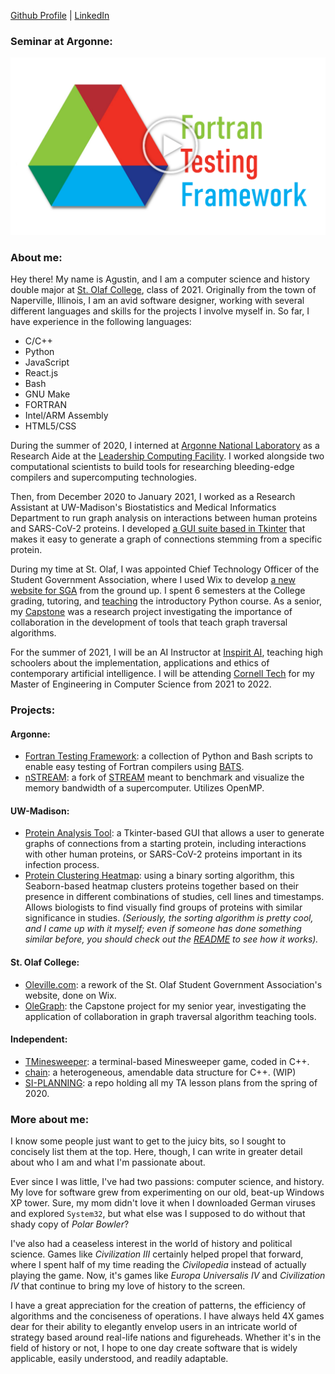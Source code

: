 [Github Profile](https://github.com/agforero) | [LinkedIn](https://www.linkedin.com/in/afor/)

### Seminar at Argonne:
[![My Talk at Argonne](ioytthumb.png)](https://www.youtube.com/watch?v=iNEwXP_pYqg "My Talk at Argonne")


### About me:
Hey there! My name is Agustin, and I am a computer science and history double major at [St. Olaf College](https://wp.stolaf.edu/), class of 2021. Originally from the town of Naperville, Illinois, I am an avid software designer, working with several different languages and skills for the projects I involve myself in. So far, I have experience in the following languages:

* C/C++
* Python
* JavaScript
* React.js
* Bash
* GNU Make
* FORTRAN
* Intel/ARM Assembly
* HTML5/CSS

During the summer of 2020, I interned at [Argonne National Laboratory](https://www.anl.gov) as a Research Aide at the [Leadership Computing Facility](https://www.alcf.anl.gov/). I worked alongside two computational scientists to build tools for researching bleeding-edge compilers and supercomputing technologies. 

Then, from December 2020 to January 2021, I worked as a Research Assistant at UW-Madison's Biostatistics and Medical Informatics Department to run graph analysis on interactions between human proteins and SARS-CoV-2 proteins. I developed [a GUI suite based in Tkinter](https://github.com/Craven-Biostat-Lab/SARS-CoV-2-Analysis/tree/main/code/GraphAnalysis) that makes it easy to generate a graph of connections stemming from a specific protein.

During my time at St. Olaf, I was appointed Chief Technology Officer of the Student Government Association, where I used Wix to develop [a new website for SGA](https://www.oleville.com/) from the ground up. I spent 6 semesters at the College grading, tutoring, and [teaching](https://github.com/agforero/SI-PLANNING) the introductory Python course. As a senior, my [Capstone](https://github.com/agforero/Capstone-2020) was a research project investigating the importance of collaboration in the development of tools that teach graph traversal algorithms.

For the summer of 2021, I will be an AI Instructor at [Inspirit AI](https://www.inspiritai.com/), teaching high schoolers about the implementation, applications and ethics of contemporary artificial intelligence. I will be attending [Cornell Tech](https://www.tech.cornell.edu/) for my Master of Engineering in Computer Science from 2021 to 2022.

### Projects:
#### Argonne:
* [Fortran Testing Framework](https://github.com/agforero/FTFramework): a collection of Python and Bash scripts to enable easy testing of Fortran compilers using [BATS](https://github.com/bats-core/bats-core).
* [nSTREAM](https://github.com/agforero/nSTREAM/): a fork of [STREAM](https://github.com/jeffhammond/STREAM) meant to benchmark and visualize the memory bandwidth of a supercomputer. Utilizes OpenMP.

#### UW-Madison:
* [Protein Analysis Tool](https://github.com/Craven-Biostat-Lab/SARS-CoV-2-Analysis/tree/main/code/GraphAnalysis): a Tkinter-based GUI that allows a user to generate graphs of connections from a starting protein, including interactions with other human proteins, or SARS-CoV-2 proteins important in its infection process.
* [Protein Clustering Heatmap](https://github.com/Craven-Biostat-Lab/SARS-CoV-2-Analysis/tree/main/code/Heatmap): using a binary sorting algorithm, this Seaborn-based heatmap clusters proteins together based on their presence in different combinations of studies, cell lines and timestamps. Allows biologists to find visually find groups of proteins with similar significance in studies. *(Seriously, the sorting algorithm is pretty cool, and I came up with it myself; even if someone has done something similar before, you should check out the [README](https://github.com/Craven-Biostat-Lab/SARS-CoV-2-Analysis/blob/main/code/Heatmap/README.md#how-clusters-are-arranged) to see how it works).*

#### St. Olaf College:
* [Oleville.com](https://www.oleville.com/): a rework of the St. Olaf Student Government Association's website, done on Wix.
* [OleGraph](https://github.com/agforero/Capstone-2020): the Capstone project for my senior year, investigating the application of collaboration in graph traversal algorithm teaching tools.

#### Independent:
* [TMinesweeper](https://github.com/agforero/TMinesweeper/): a terminal-based Minesweeper game, coded in C++.
* [chain](https://github.com/agforero/chain): a heterogeneous, amendable data structure for C++. (WIP)
* [SI-PLANNING](https://github.com/agforero/SI-PLANNING/): a repo holding all my TA lesson plans from the spring of 2020.

### More about me:
I know some people just want to get to the juicy bits, so I sought to concisely list them at the top. Here, though, I can write in greater detail about who I am and what I'm passionate about.

Ever since I was little, I've had two passions: computer science, and history. My love for software grew from experimenting on  our old, beat-up Windows XP tower. Sure, my mom didn't love it when I downloaded German viruses and explored `System32`, but what else was I supposed to do without that shady copy of *Polar Bowler*? 

I've also had a ceaseless interest in the world of history and political science. Games like *Civilization III* certainly helped propel that forward, where I spent half of my time reading the *Civilopedia* instead of actually playing the game. Now, it's games like *Europa Universalis IV* and *Civilization IV* that continue to bring my love of history to the screen.

I have a great appreciation for the creation of patterns, the efficiency of algorithms and the conciseness of operations. I have always held 4X games dear for their ability to elegantly envelop users in an intricate world of strategy based around real-life nations and figureheads. Whether it's in the field of history or not, I hope to one day create software that is widely applicable, easily understood, and readily adaptable.

